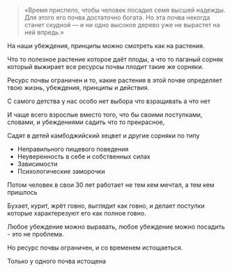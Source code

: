 > «Время приспело, чтобы человек посадил семя высшей надежды. Для этого его почва достаточно богата. Но эта почва некогда станет скудной — и ни одно высокое дерево уже не вырастет на ней впредь.»

На наши убеждения, принципы можно смотреть как на растения.

Что то полезное растение которое даёт плоды, а что то паганый сорняк который выжирает все ресурсы почвы плодит такие же сорняки.

Ресурс почвы ограничен и то, какие растения в этой почве определяет твою жизнь, убеждения, принципы и действия.

С самого детства у нас особо нет выбора что взращивать а что нет

И чаще всего взрослые вместо того, что бы своими поступками, словами, и убеждениями садить что то прекрасное,

Садят в детей камбоджийский хецвет и другие сорняки по типу 
- Неправильного пищевого поведения
- Неуверенность в себе и собственных силах
- Зависимости
- Психологические заморочки

Потом человек в свои 30 лет работает не тем кем мечтал, а тем кем пришлось

Бухает, курит, жрёт говно, выглядит как говно, и делает поступки которые характерезуют его как полное говно.

Любое убеждение можно выравать, любое убеждение можно посадить - это не проблема.

Но ресурс почвы ограничен, и со временем истощаеться.

Только у одного почва истощена